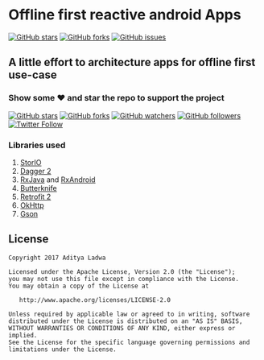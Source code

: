 # Offline first reactive android Apps
[![GitHub stars](https://img.shields.io/github/stars/LadwaAditya/OfflineFirstReactiveApp-Tutorial.svg)](https://github.com/LadwaAditya/OfflineFirstReactiveApp-Tutorial/stargazers) [![GitHub forks](https://img.shields.io/github/forks/LadwaAditya/OfflineFirstReactiveApp-Tutorial.svg)](https://github.com/LadwaAditya/OfflineFirstReactiveApp-Tutorial/network) [![GitHub issues](https://img.shields.io/github/issues/LadwaAditya/OfflineFirstReactiveApp-Tutorial.svg)](https://github.com/LadwaAditya/OfflineFirstReactiveApp-Tutorial/issues)

## A little effort to architecture apps for offline first use-case


### Show some :heart: and star the repo to support the project
[![GitHub stars](https://img.shields.io/github/stars/LadwaAditya/OfflineFirstReactiveApp-Tutorial.svg?style=social&label=Star)](https://github.com/LadwaAditya/OfflineFirstReactiveApp-Tutorial) [![GitHub forks](https://img.shields.io/github/forks/LadwaAditya/OfflineFirstReactiveApp-Tutorial.svg?style=social&label=Fork)](https://github.com/LadwaAditya/OfflineFirstReactiveApp-Tutorial/fork) [![GitHub watchers](https://img.shields.io/github/watchers/LadwaAditya/OfflineFirstReactiveApp-Tutorial.svg?style=social&label=Watch)](https://github.com/LadwaAditya/OfflineFirstReactiveApp-Tutorial) [![GitHub followers](https://img.shields.io/github/followers/LadwaAditya.svg?style=social&label=Follow)](https://github.com/LadwaAditya)
[![Twitter Follow](https://img.shields.io/twitter/follow/LadwaAditya.svg?style=social)](https://twitter.com/adi_ladwa)


### Libraries used

1.  [StorIO](https://github.com/pushtorefresh/storio)
2.  [Dagger 2](http://google.github.io/dagger/)
3.  [RxJava](https://github.com/ReactiveX/RxJava) and [RxAndroid](https://github.com/ReactiveX/RxAndroid)
4.  [Butterknife](https://github.com/JakeWharton/butterknife)
5.  [Retrofit 2](https://square.github.io/retrofit/)
6.  [OkHttp](http://square.github.io/okhttp/)
7.  [Gson](https://github.com/google/gson)



## License

```
Copyright 2017 Aditya Ladwa

Licensed under the Apache License, Version 2.0 (the "License");
you may not use this file except in compliance with the License.
You may obtain a copy of the License at

   http://www.apache.org/licenses/LICENSE-2.0

Unless required by applicable law or agreed to in writing, software
distributed under the License is distributed on an "AS IS" BASIS,
WITHOUT WARRANTIES OR CONDITIONS OF ANY KIND, either express or implied.
See the License for the specific language governing permissions and
limitations under the License.
```